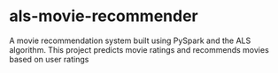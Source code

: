 # als-movie-recommender
A movie recommendation system built using PySpark and the ALS algorithm. This project predicts movie ratings and recommends movies based on user ratings
